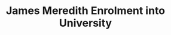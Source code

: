 ---
layout: event
title: James Meredith Enrolment into University
category: James Meredith Enrolment
year: 1962
duration: 1st October. 1962
location: Mississippi 
image: media/images/events/james_meredith.jpeg
image-desc: Photograph shows James Meredith walking to class accompanied by U.S. marshals.; James Meredith walking to class at University of Mississippi, accompanied by U.S. marshals. According to http://hdl.loc.gov/loc.pnp/cph.3c35515, the men flanking Meredith are U.S. Marshal James McShane (left) and John Doar of the Justice Department (right)
source-name: Library of Congress
image-source: https://loc.gov/pictures/resource/ppmsca.04292/
description: James Meredith was the first black student in America to be enrolled into the racially segregated University of Mississippi. He was denied admission twice, however riled a court case against them stating that the University only rejected him due to his race. After several back and forths with the government, he was eventually enrolled. 
songdesc: Oxford Town by Bob Dylan was written as a response to the enrolment of James Meredith in University. 
song1: Oxford Town
---